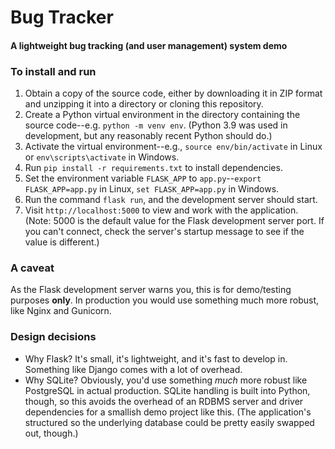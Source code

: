 # Bug Tracker
#### A lightweight bug tracking (and user management) system demo

### To install and run

1. Obtain a copy of the source code, either by downloading it in ZIP format and unzipping it into a directory or cloning this repository. 
2. Create a Python virtual environment in the directory containing the source code--e.g. `python -m venv env`. (Python 3.9 was used in development, but any reasonably recent Python should do.)
3. Activate the virtual environment--e.g., `source env/bin/activate` in Linux or `env\scripts\activate` in Windows. 
4. Run `pip install -r requirements.txt` to install dependencies. 
5. Set the environment variable `FLASK_APP` to `app.py`--`export FLASK_APP=app.py` in Linux, `set FLASK_APP=app.py` in Windows. 
6. Run the command `flask run`, and the development server should start. 
7. Visit `http://localhost:5000` to view and work with the application. (Note: 5000 is the default value for the Flask development server port. If you can't connect, check the server's startup message to see if the value is different.)

### A caveat
As the Flask development server warns you, this is for demo/testing purposes **only**. In production you would use something much more robust, like Nginx and Gunicorn. 

### Design decisions
- Why Flask? It's small, it's lightweight, and it's fast to develop in. Something like Django comes with a lot of overhead. 
- Why SQLite? Obviously, you'd use something *much* more robust like PostgreSQL in actual production. SQLite handling is built into Python, though, so this avoids the overhead of an RDBMS server and driver dependencies for a smallish demo project like this. (The application's structured so the underlying database could be pretty easily swapped out, though.)